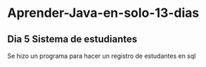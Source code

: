 # Aprender-Java-en-solo-13-dias
## Dia 5 Sistema de estudiantes
Se hizo un programa para hacer un registro de estudantes en sql 

